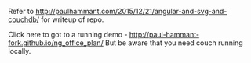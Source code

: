 Refer to http://paulhammant.com/2015/12/21/angular-and-svg-and-couchdb/ for writeup of repo.

Click here to got to a running demo - http://paul-hammant-fork.github.io/ng_office_plan/
But be aware that you need couch running locally.
